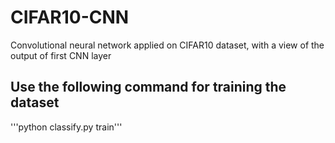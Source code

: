 # CIFAR10-CNN
Convolutional neural network applied on CIFAR10 dataset, with a view of the output of first CNN layer

## Use the following command for training the dataset
'''python classify.py train'''
